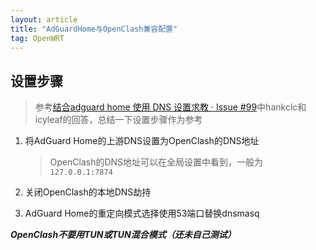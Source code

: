 ```yaml
---
layout: article
title: "AdGuardHome与OpenClash兼容配置"
tag: OpenWRT
---
```


## 设置步骤

> 参考[结合adguard home 使用 DNS 设置求教 · Issue #99](https://github.com/vernesong/OpenClash/issues/99)中hankclc和icyleaf的回答，总结一下设置步骤作为参考

1. 将AdGuard Home的上游DNS设置为OpenClash的DNS地址

   >OpenClash的DNS地址可以在全局设置中看到，一般为`127.0.0.1:7874`

2. 关闭OpenClash的本地DNS劫持
3. AdGuard Home的重定向模式选择使用53端口替换dnsmasq

***OpenClash不要用TUN或TUN混合模式（还未自己测试）***
